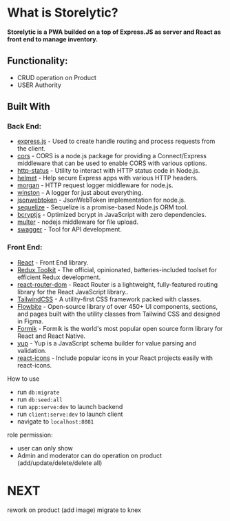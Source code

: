 # What is Storelytic?
**Storelytic is a PWA builded on a top of Express.JS as server and React as front end to manage inventory.**

## Functionality:
- CRUD operation on Product
- USER Authority

## Built With
### Back End:
* [express.js](https://expressjs.com/it/) - Used to create handle routing and process requests from the client.
* [cors](https://github.com/expressjs/cors) - CORS is a node.js package for providing a Connect/Express middleware that can be used to enable CORS with various options.
* [http-status](https://github.com/adaltas/node-http-status) - Utility to interact with HTTP status code in Node.js.
* [helmet](https://github.com/helmetjs/helmet) - Help secure Express apps with various HTTP headers.
* [morgan](https://github.com/expressjs/morgan) - HTTP request logger middleware for node.js.
* [winston](https://github.com/winstonjs/winston) - A logger for just about everything.
* [jsonwebtoken](https://github.com/auth0/node-jsonwebtoken) - JsonWebToken implementation for node.js.
* [sequelize](https://sequelize.org/docs/v6/) - Sequelize is a promise-based Node.js ORM tool.
* [bcryptjs](https://www.npmjs.com/package/bcryptjs) - Optimized bcrypt in JavaScript with zero dependencies.
* [multer](https://github.com/expressjs/multer) - nodejs middleware for file upload.
* [swagger](https://swagger.io/) - Tool for API development.
### Front End:
* [React](https://it.reactjs.org/) - Front End library.
* [Redux Toolkit](https://redux-toolkit.js.org/) - The official, opinionated, batteries-included toolset for efficient Redux development.
* [react-router-dom](https://reactrouter.com/en/v6.3.0/getting-started/overview) - React Router is a lightweight, fully-featured routing library for the React JavaScript library..
* [TailwindCSS](https://tailwindcss.com/) - A utility-first CSS framework packed with classes.
* [Flowbite](https://flowbite.com/) - Open-source library of over 450+ UI components, sections, and pages built with the utility classes from Tailwind CSS and designed in Figma.
* [Formik](https://formik.org/docs/overview) - Formik is the world's most popular open source form library for React and React Native.
* [yup](https://www.npmjs.com/package/yup) - Yup is a JavaScript schema builder for value parsing and validation.
* [react-icons](https://react-icons.github.io/react-icons/) - Include popular icons in your React projects easily with react-icons.
  

How to use
* run `db:migrate`
* run `db:seed:all`
* run `app:serve:dev` to launch backend
* run `client:serve:dev` to launch client
* navigate to `localhost:8081`

role permission:
* user can only show
* Admin and moderator can do operation on product (add/update/delete/delete all)
# NEXT
rework on product (add image)
migrate to knex